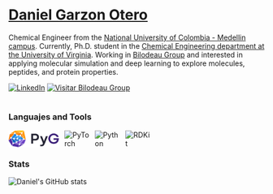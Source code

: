 # [Daniel Garzon Otero ](https://www.linkedin.com/in/daniel-eduardo-garz%C3%B3n-otero-352b29170/)

Chemical Engineer from the [National University of Colombia - Medellin campus](https://medellin.unal.edu.co/). 
Currently, Ph.D. student in the [Chemical Engineering department at the University of Virginia](https://engineering.virginia.edu/departments/chemical-engineering). Working in [Bilodeau Group](https://bilodeau-group.com/) and interested in applying molecular simulation and deep learning to explore molecules, peptides, and protein properties.

[![LinkedIn](https://img.shields.io/badge/LinkedIn-Profile-blue?style=for-the-badge&logo=linkedin)](https://www.linkedin.com/in/daniel-eduardo-garz%C3%B3n-otero-352b29170/)
[![Visitar Bilodeau Group](https://img.shields.io/badge/Bilodeau%20Group-Website-brightgreen?style=for-the-badge)](https://bilodeau-group.com/)

#

### Languajes and Tools

<img align="left" alt="PyTorch Geometric" width="100px" style="padding-right: 10px;" src="https://raw.githubusercontent.com/pyg-team/pyg_sphinx_theme/master/pyg_sphinx_theme/static/img/pyg_logo_text.svg?sanitize=true"/>
<img align="left" alt="PyTorch" width="50px" style="padding-right: 10px;" src="https://cdn.jsdelivr.net/gh/devicons/devicon/icons/pytorch/pytorch-original.svg"/>
<img align="left" alt="Python" width="50px" style="padding-right: 10px;" src="https://cdn.jsdelivr.net/gh/devicons/devicon/icons/python/python-original.svg"/>
<img align="left" alt="RDKit" width="50px" style="padding-right: 10px;" src="[[https://cdn.jsdelivr.net/npm/@rdkit/rdkit@2024.3.5-1.0.0/dist/RDKit_minimal.svg](https://avatars.githubusercontent.com/u/2018047?v=4)](https://avatars.githubusercontent.com/u/2018047?v=4)"/>
<br />

#


### Stats

![Daniel's GitHub stats](https://github-readme-stats.vercel.app/api?username=danielgarzonotero&show_icons=true&theme=gotham)
